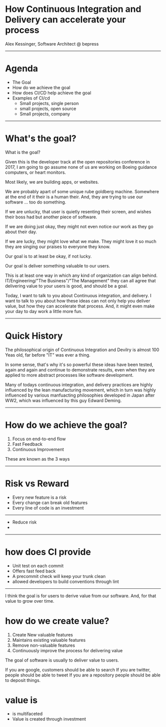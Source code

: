 # How Continuous Integration and Delivery can accelerate your process

Alex Kessinger, Software Architect @ bepress

---

# Agenda

- The Goal
- How do we achieve the goal
- How does CI/CD help achieve the goal
- Examples of CI/cd
  - Small projects, single person
  - small projects, open source
  - Small projects, company

---

# What's the goal?

<div class='notes'>
What is the goal?

Given this is the developer track at the open repositories conference in 2017, I am going to go assume none of us are working on Boeing guidance computers, or heart monitors. 

Most likely, we are building apps, or websites.

We are probably apart of some unique rube goldberg machine. Somewhere at the end of it their is a human their. And, they are trying to use our software ... too do something.

If we are unlucky, that user is quietly resenting their screen, and wishes their boss had but another piece of software.

If we are doing just okay, they might not even notice our work as they go about their day.

If we are lucky, they might love what we make. They might love it so much they are singing our praises to everyone they know.

Our goal is to at least be okay, if not lucky.

Our goal is deliver something valuable to our users.

This is at least one way in which any kind of organization can align behind. IT/Engineering/"The Business"/"The Management" they can all agree that delivering value to your users is good, and should be a goal.

Today, I want to talk to you about Continuous integration, and delivery. I want to talk to you about how these ideas can not only help you deliver value, but how they can accelerate that process. And, it might even make your day to day work a little more fun.
</div>

---

# Quick History

The philosophical origin of Continuous Integration and Devilry is almost 100 Yeas old, far before "IT" was ever a thing. 

In some sense, that's why it's so powerful these ideas have been tested, again and again and continue to demonstrate results, even when they are applied to more abstract processes like software development.

<div class="notes">
Many of todays continuous integration, and delivery practices are highly influenced by the lean manufacturing movement, which in turn was highly influenced by various manfuacting philosophies developed in Japan after WW2, which was influenced by this guy Edward Deming.
</div>

---

# How do we achieve the goal?

1. Focus on end-to-end flow
2. Fast Feedback
3. Continuous Improvement

<div class="notes">
These are known as the 3 ways
</div>

---

# Risk vs Reward

* Every new feature is a risk
* Every change can break old features
* Every line of code is an investment

---

* Reduce risk
* 
---

# how does CI provide 

- Unit test on each commit
- Offers fast feed back
- A precommit check will keep your trunk clean
- allowed developers to build conventions through lint



---
I think the goal is for users to derive value from our software. And, for that value to grow over time.

# how do we create value?

1. Create New valuable features
2. Maintains existing valuable features
3. Remove non-valuable features
4. Continuously improve the process for delivering value






The goal of software is usually to deliver value to users. 

If you are google, customers should be able to search
If you are twitter, people should be able to tweet
If you are a repository people should be able to deposit things.

# value is 

- is multifaceted
- Value is created through investment
